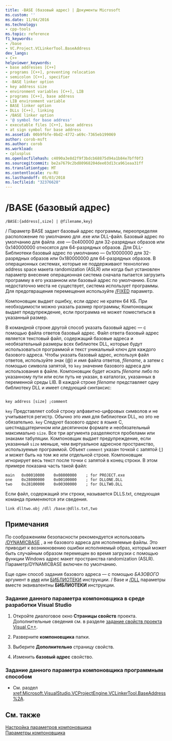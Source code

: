 ```yaml
---
title: -BASE (базовый адрес) | Документы Microsoft
ms.custom: ''
ms.date: 11/04/2016
ms.technology:
- cpp-tools
ms.topic: reference
f1_keywords:
- /base
- VC.Project.VCLinkerTool.BaseAddress
dev_langs:
- C++
helpviewer_keywords:
- base addresses [C++]
- programs [C++], preventing relocation
- semicolon [C++], specifier
- -BASE linker option
- key address size
- environment variables [C++], LIB
- programs [C++], base address
- LIB environment variable
- BASE linker option
- DLLs [C++], linking
- /BASE linker option
- '@ symbol for base address'
- executable files [C++], base address
- at sign symbol for base address
ms.assetid: 00b9f6fe-0bd2-4772-a69c-7365eb199069
author: corob-msft
ms.author: corob
ms.workload:
- cplusplus
ms.openlocfilehash: c4090a3e8d2f9f3bdcb68875d94a1b84e7bff0f3
ms.sourcegitcommit: be2a7679c2bd80968204dee03d13ca961eaa31ff
ms.translationtype: MT
ms.contentlocale: ru-RU
ms.lasthandoff: 05/03/2018
ms.locfileid: "32376628"
---
```

# <a name="base-base-address"></a>/BASE (базовый адрес)
```  
/BASE:{address[,size] | @filename,key}  
```  
  
 / Параметр BASE задает базовый адрес программы, переопределяя расположение по умолчанию для .exe или DLL-файл. Базовый адрес по умолчанию для файла .exe — 0x400000 для 32-разрядных образов или 0x140000000 относятся для 64-разрядных образов. Для DLL-Библиотеки базовый адрес по умолчанию — 0x10000000 для 32-разрядных образов или 0x180000000 для 64-разрядных образов. В операционных системах, которые не поддерживают технологию address space макета randomization (ASLR) или когда был установлен параметр внесение операционная система сначала пытается загрузить программу в его указанном или базовый адрес по умолчанию. Если недостаточно места не существует, система использует программы. Для предотвращения перемещения используйте [/FIXED](../../build/reference/fixed-fixed-base-address.md) параметр.  
  
 Компоновщик выдает ошибку, если *адрес* не кратен 64 КБ. При необходимости можно указать размер программы; Компоновщик выдает предупреждение, если программа не может поместиться в указанный размер.  
  
 В командной строке другой способ указать базовый адрес — с помощью файла ответов базовый адрес. Файл ответа базовый адрес является текстовый файл, содержащий базовые адреса и необязательный размеры всех библиотек DLL, которые будут использоваться программой и текст уникальный ключ для каждого базового адреса. Чтобы указать базовый адрес, используя файл ответов, используйте знак (@) и имя файла ответов, *filename*, а затем с помощью символа запятой, то `key` значение базового адреса для использования в файле. Компоновщик будет искать *filename* либо по указанному пути или если путь не указан, в каталогах, указанных в переменной среды LIB. В каждой строке *filename* представляет одну библиотеку DLL и имеет следующий синтаксис:  
  
```  
  
key address [size] ;comment  
```  
  
 `key` Представляет собой строку алфавитно-цифровых символов и не учитывается регистр. Обычно это имя для библиотеки DLL, но это не обязательно. `key` Следуют базового *адрес* в языке C, шестнадцатеричном или десятичном формате и необязательный максимально `size`. Все три аргумента разделяются пробелами или знаками табуляции. Компоновщик выдает предупреждение, если указанный `size` меньше, чем виртуальное адресное пространство, используемые программой. Объект `comment` указан точкой с запятой (;) и может быть на том же или отдельной строке. Компоновщик игнорирует весь текст после точки с запятой в конец строки. В этом примере показана часть такой файл:  
  
```  
main   0x00010000    0x08000000    ; for PROJECT.exe  
one    0x28000000    0x00100000    ; for DLLONE.DLL  
two    0x28100000    0x00300000    ; for DLLTWO.DLL  
```  
  
 Если файл, содержащий эти строки, называется DLLS.txt, следующая команда применяются эти сведения.  
  
```  
link dlltwo.obj /dll /base:@dlls.txt,two  
```  
  
## <a name="remarks"></a>Примечания  
 По соображениям безопасности рекомендуется использовать [/DYNAMICBASE](../../build/reference/dynamicbase-use-address-space-layout-randomization.md) , а не базового адреса для исполняемые файлы. Это приводит к возникновению ошибки исполняемый образ, который может быть случайным образом перемещен во время загрузки с помощью функции Windows адрес макет пространства randomization (ASLR). Параметр/DYNAMICBASE включен по умолчанию.  
  
 Еще один способ задания базового адреса — с помощью *БАЗОВОГО* аргумент в [имя](../../build/reference/name-c-cpp.md) или [БИБЛИОТЕКИ](../../build/reference/library.md) инструкции. / Base и [/DLL](../../build/reference/dll-build-a-dll.md) параметры вместе эквивалентны **БИБЛИОТЕКИ** инструкции.  
  
### <a name="to-set-this-linker-option-in-the-visual-studio-development-environment"></a>Задание данного параметра компоновщика в среде разработки Visual Studio  
  
1.  Откройте диалоговое окно **Страницы свойств** проекта. Дополнительные сведения см. в разделе [задание свойств проекта Visual C++](../../ide/working-with-project-properties.md).  
  
2.  Разверните **компоновщика** папки.  
  
3.  Выберите **Дополнительно** страницу свойств.  
  
4.  Изменить **базовый адрес** свойство.  
  
### <a name="to-set-this-linker-option-programmatically"></a>Задание данного параметра компоновщика программным способом  
  
-   См. раздел <xref:Microsoft.VisualStudio.VCProjectEngine.VCLinkerTool.BaseAddress%2A>.  
  
## <a name="see-also"></a>См. также  
 [Настройка параметров компоновщика](../../build/reference/setting-linker-options.md)   
 [Параметры компоновщика](../../build/reference/linker-options.md)